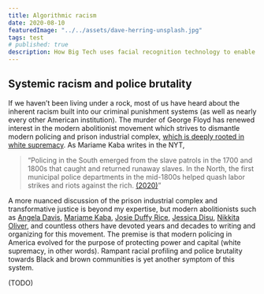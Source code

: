 ```yaml
---
title: Algorithmic racism
date: 2020-08-10
featuredImage: "../../assets/dave-herring-unsplash.jpg"
tags: test
# published: true
description: How Big Tech uses facial recognition technology to enable and optimize the racism embedded in our criminal punishment systems.
---
```


## Systemic racism and police brutality

If we haven’t been living under a rock, most of us have heard about the inherent racism built into our criminal punishment systems (as well as nearly every other American institution). The murder of George Floyd has renewed interest in the modern abolitionist movement which strives to dismantle modern policing and prison industrial complex, [which is deeply rooted in white supremacy](https://www.theguardian.com/us-news/2020/jun/15/angela-davis-on-george-floyd-as-long-as-the-violence-of-racism-remains-no-one-is-safe). As Mariame Kaba writes in the NYT,

> “Policing in the South emerged from the slave patrols in the 1700 and 1800s that caught and returned runaway slaves. In the North, the first municipal police departments in the mid-1800s helped quash labor strikes and riots against the rich. [(2020)](https://www.nytimes.com/2020/06/12/opinion/sunday/floyd-abolish-defund-police.html)”

A more nuanced discussion of the prison industrial complex and transformative justice is beyond my expertise, but modern abolitionists such as [Angela Davis](https://time.com/5793638/angela-davis-100-women-of-the-year/), [Mariame Kaba](https://twitter.com/prisonculture), [Josie Duffy Rice](https://twitter.com/jduffyrice), [Jessica Disu](https://twitter.com/fmsupreme), [Nikkita Oliver](https://twitter.com/NikkitaOliver), and countless others have devoted years and decades to writing and organizing for this movement. The premise is that modern policing in America evolved for the purpose of protecting power and capital (white supremacy, in other words). Rampant racial profiling and police brutality towards Black and brown communities is yet another symptom of this system.

(TODO)
